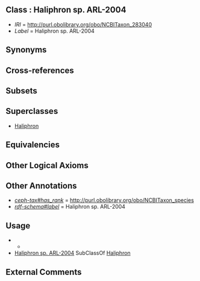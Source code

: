 
## Class : Haliphron sp. ARL-2004

 * *IRI* = http://purl.obolibrary.org/obo/NCBITaxon_283040
 * *Label* = Haliphron sp. ARL-2004

## Synonyms


## Cross-references


## Subsets


## Superclasses

 * [Haliphron](../../NCBITaxon/47/NCBITaxon_168647.md)

## Equivalencies


## Other Logical Axioms


## Other Annotations

 * *[ceph-tax#has_rank](../../ceph-tax#has/nk/ceph-tax#has_rank.md)* = http://purl.obolibrary.org/obo/NCBITaxon_species
 * *[rdf-schema#label](../../el/rdf-schema#label.md)* = Haliphron sp. ARL-2004

## Usage

 * -
 * [Haliphron sp. ARL-2004](../../NCBITaxon/40/NCBITaxon_283040.md) SubClassOf [Haliphron](../../NCBITaxon/47/NCBITaxon_168647.md)

## External Comments

